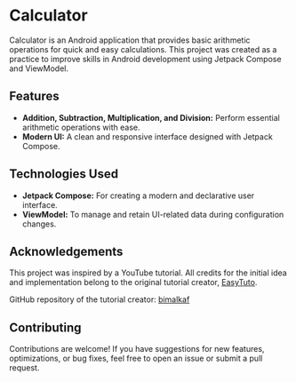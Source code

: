# Calculator
Calculator is an Android application that provides basic arithmetic operations for quick and easy calculations. This project was created as a practice to improve skills in Android development using Jetpack Compose and ViewModel.

## Features
- **Addition, Subtraction, Multiplication, and Division:** Perform essential arithmetic operations with ease.
- **Modern UI:** A clean and responsive interface designed with Jetpack Compose.

## Technologies Used
- **Jetpack Compose:** For creating a modern and declarative user interface.
- **ViewModel:** To manage and retain UI-related data during configuration changes.

## Acknowledgements
This project was inspired by a YouTube tutorial. All credits for the initial idea and implementation belong to the original tutorial creator, [EasyTuto](https://www.youtube.com/@EasyTuto1).

GitHub repository of the tutorial creator: [bimalkaf](https://github.com/bimalkaf)

## Contributing
Contributions are welcome! If you have suggestions for new features, optimizations, or bug fixes, feel free to open an issue or submit a pull request.

